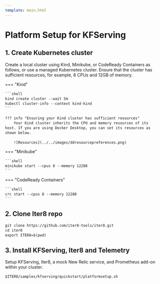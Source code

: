 ```yaml
---
template: main.html
---
```


# Platform Setup for KFServing

## 1. Create Kubernetes cluster

Create a local cluster using Kind, Minikube, or CodeReady Containers as follows, or use a managed Kubernetes cluster. Ensure that the cluster has sufficient resources, for example, 8 CPUs and 12GB of memory.

=== "Kind"

    ```shell
    kind create cluster --wait 5m
    kubectl cluster-info --context kind-kind
    ```

    ??? info "Ensuring your Kind cluster has sufficient resources"
        Your Kind cluster inherits the CPU and memory resources of its host. If you are using Docker Desktop, you can set its resources as shown below.

        ![Resources](../../images/ddresourcepreferences.png)

=== "Minikube"

    ```shell
    minikube start --cpus 8 --memory 12288
    ```

=== "CodeReady Containers"

    ```shell
    crc start --cpus 8 --memory 12288
    ```

## 2. Clone Iter8 repo
```shell
git clone https://github.com/iter8-tools/iter8.git
cd iter8
export ITER8=$(pwd)
```

## 3. Install KFServing, Iter8 and Telemetry
Setup KFServing, Iter8, a mock New Relic service, and Prometheus add-on within your cluster.

```shell
$ITER8/samples/kfserving/quickstart/platformsetup.sh
```